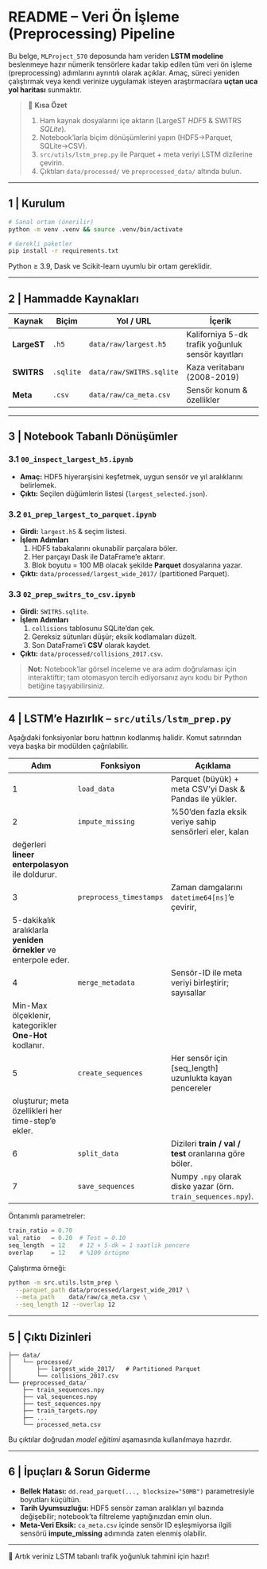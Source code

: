# README – Veri Ön İşleme (Preprocessing) Pipeline

Bu belge, `MLProject_570` deposunda ham veriden **LSTM modeline** beslenmeye hazır
nümerik tensörlere kadar takip edilen tüm veri ön işleme (preprocessing)
adımlarını ayrıntılı olarak açıklar. Amaç, süreci yeniden çalıştırmak veya
kendi verinize uygulamak isteyen araştırmacılara **uçtan uca yol haritası**
sunmaktır.

> 📁 **Kısa Özet**  
> 1. Ham kaynak dosyalarını içe aktarın (LargeST *HDF5* & SWITRS *SQLite*).  
> 2. Notebook’larla biçim dönüşümlerini yapın (HDF5→Parquet, SQLite→CSV).  
> 3. `src/utils/lstm_prep.py` ile Parquet + meta veriyi LSTM dizilerine çevirin.  
> 4. Çıktıları `data/processed/` ve `preprocessed_data/` altında bulun.

---

## 1 | Kurulum

```bash
# Sanal ortam (önerilir)
python -m venv .venv && source .venv/bin/activate

# Gerekli paketler
pip install -r requirements.txt
```

Python ≥ 3.9, Dask ve Scikit-learn uyumlu bir ortam gereklidir.

---

## 2 | Hammadde Kaynakları

| Kaynak | Biçim | Yol / URL | İçerik |
| ------ | ----- | --------- | ------ |
| **LargeST** | `.h5` | `data/raw/largest.h5` | Kaliforniya 5-dk trafik yoğunluk sensör kayıtları |
| **SWITRS** | `.sqlite` | `data/raw/SWITRS.sqlite` | Kaza veritabanı (2008-2019) |
| **Meta** | `.csv` | `data/raw/ca_meta.csv` | Sensör konum & özellikler |

---

## 3 | Notebook Tabanlı Dönüşümler

### 3.1 `00_inspect_largest_h5.ipynb`
* **Amaç:** HDF5 hiyerarşisini keşfetmek, uygun sensör ve
yıl aralıklarını belirlemek.
* **Çıktı:** Seçilen düğümlerin listesi (`largest_selected.json`).

### 3.2 `01_prep_largest_to_parquet.ipynb`
* **Girdi:** `largest.h5` & seçim listesi.
* **İşlem Adımları**
  1. HDF5 tabakalarını okunabilir parçalara böler.
  2. Her parçayı Dask ile DataFrame’e aktarır.
  3. Blok boyutu = 100 MB olacak şekilde **Parquet** dosyalarına yazar.
* **Çıktı:** `data/processed/largest_wide_2017/` (partitioned Parquet).

### 3.3 `02_prep_switrs_to_csv.ipynb`
* **Girdi:** `SWITRS.sqlite`.
* **İşlem Adımları**
  1. `collisions` tablosunu SQLite’dan çek.
  2. Gereksiz sütunları düşür; eksik kodlamaları düzelt.
  3. Son DataFrame’i **CSV** olarak kaydet.
* **Çıktı:** `data/processed/collisions_2017.csv`.

> **Not:** Notebook’lar görsel inceleme ve ara adım doğrulaması için
> interaktiftir; tam otomasyon tercih ediyorsanız aynı kodu bir Python
> betiğine taşıyabilirsiniz.

---

## 4 | LSTM’e Hazırlık – `src/utils/lstm_prep.py`
Aşağıdaki fonksiyonlar boru hattının kodlanmış halidir. Komut satırından
veya başka bir modülden çağrılabilir.

| Adım | Fonksiyon | Açıklama |
| ---- | --------- | -------- |
| 1 | `load_data` | Parquet (büyük) + meta CSV’yi Dask & Pandas ile yükler. |
| 2 | `impute_missing` | %50’den fazla eksik veriye sahip sensörleri eler, kalan
  değerleri **lineer enterpolasyon** ile doldurur. |
| 3 | `preprocess_timestamps` | Zaman damgalarını `datetime64[ns]`’e çevirir,
  5-dakikalık aralıklarla **yeniden örnekler** ve enterpole eder. |
| 4 | `merge_metadata` | Sensör-ID ile meta veriyi birleştirir; sayısallar
  Min-Max ölçeklenir, kategorikler **One-Hot** kodlanır. |
| 5 | `create_sequences` | Her sensör için [seq_length] uzunlukta kayan pencereler
  oluşturur; meta özellikleri her time-step’e ekler. |
| 6 | `split_data` | Dizileri **train / val / test** oranlarına göre böler. |
| 7 | `save_sequences` | Numpy `.npy` olarak diske yazar (örn. `train_sequences.npy`). |

Öntanımlı parametreler:
```python
train_ratio = 0.70
val_ratio   = 0.20  # Test = 0.10
seq_length  = 12    # 12 × 5-dk = 1 saatlik pencere
overlap     = 12    # %100 örtüşme
```

Çalıştırma örneği:
```bash
python -m src.utils.lstm_prep \
  --parquet_path data/processed/largest_wide_2017 \
  --meta_path    data/raw/ca_meta.csv \
  --seq_length 12 --overlap 12
```

---

## 5 | Çıktı Dizinleri

```
├── data/
│   └── processed/
│       ├── largest_wide_2017/   # Partitioned Parquet
│       └── collisions_2017.csv
└── preprocessed_data/
    ├── train_sequences.npy
    ├── val_sequences.npy
    ├── test_sequences.npy
    ├── train_targets.npy
    ├── ...
    └── processed_meta.csv
```

Bu çıktılar doğrudan *model eğitimi* aşamasında kullanılmaya hazırdır.

---

## 6 | İpuçları & Sorun Giderme

* **Bellek Hatası:** `dd.read_parquet(..., blocksize="50MB")` parametresiyle
  boyutları küçültün.
* **Tarih Uyumsuzluğu:** HDF5 sensör zaman aralıkları yıl bazında değişebilir;
  notebook’ta filtreleme yaptığınızdan emin olun.
* **Meta-Veri Eksik:** `ca_meta.csv` içinde sensör ID eşleşmiyorsa ilgili
  sensörü **impute_missing** adımında zaten elenmiş olabilir.

---

🎉 Artık veriniz LSTM tabanlı trafik yoğunluk tahmini için hazır!
